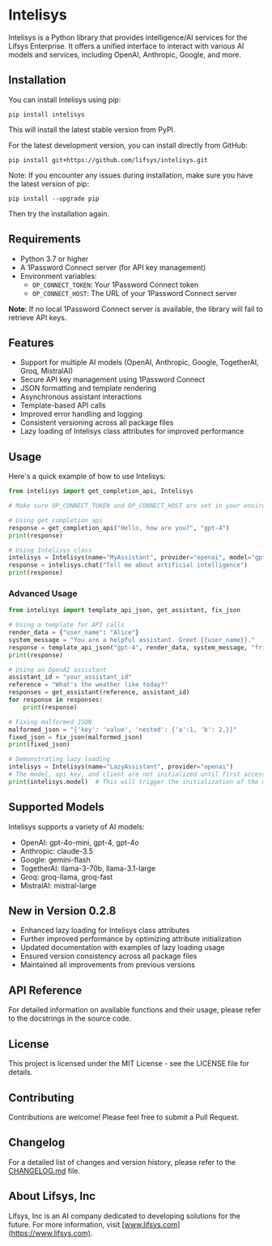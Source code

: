 # Intelisys

Intelisys is a Python library that provides intelligence/AI services for the Lifsys Enterprise. It offers a unified interface to interact with various AI models and services, including OpenAI, Anthropic, Google, and more.

## Installation

You can install Intelisys using pip:

```
pip install intelisys
```

This will install the latest stable version from PyPI.

For the latest development version, you can install directly from GitHub:

```
pip install git+https://github.com/lifsys/intelisys.git
```

Note: If you encounter any issues during installation, make sure you have the latest version of pip:

```
pip install --upgrade pip
```

Then try the installation again.

## Requirements

- Python 3.7 or higher
- A 1Password Connect server (for API key management)
- Environment variables:
  - `OP_CONNECT_TOKEN`: Your 1Password Connect token
  - `OP_CONNECT_HOST`: The URL of your 1Password Connect server

**Note**: If no local 1Password Connect server is available, the library will fail to retrieve API keys.

## Features

- Support for multiple AI models (OpenAI, Anthropic, Google, TogetherAI, Groq, MistralAI)
- Secure API key management using 1Password Connect
- JSON formatting and template rendering
- Asynchronous assistant interactions
- Template-based API calls
- Improved error handling and logging
- Consistent versioning across all package files
- Lazy loading of Intelisys class attributes for improved performance

## Usage

Here's a quick example of how to use Intelisys:

```python
from intelisys import get_completion_api, Intelisys

# Make sure OP_CONNECT_TOKEN and OP_CONNECT_HOST are set in your environment

# Using get_completion_api
response = get_completion_api("Hello, how are you?", "gpt-4")
print(response)

# Using Intelisys class
intelisys = Intelisys(name="MyAssistant", provider="openai", model="gpt-4")
response = intelisys.chat("Tell me about artificial intelligence")
print(response)
```

### Advanced Usage

```python
from intelisys import template_api_json, get_assistant, fix_json

# Using a template for API calls
render_data = {"user_name": "Alice"}
system_message = "You are a helpful assistant. Greet {{user_name}}."
response = template_api_json("gpt-4", render_data, system_message, "friendly_assistant")
print(response)

# Using an OpenAI assistant
assistant_id = "your_assistant_id"
reference = "What's the weather like today?"
responses = get_assistant(reference, assistant_id)
for response in responses:
    print(response)

# Fixing malformed JSON
malformed_json = "{'key': 'value', 'nested': {'a':1, 'b': 2,}}"
fixed_json = fix_json(malformed_json)
print(fixed_json)

# Demonstrating lazy loading
intelisys = Intelisys(name="LazyAssistant", provider="openai")
# The model, api_key, and client are not initialized until first accessed
print(intelisys.model)  # This will trigger the initialization of the model
```

## Supported Models

Intelisys supports a variety of AI models:

- OpenAI: gpt-4o-mini, gpt-4, gpt-4o
- Anthropic: claude-3.5
- Google: gemini-flash
- TogetherAI: llama-3-70b, llama-3.1-large
- Groq: groq-llama, groq-fast
- MistralAI: mistral-large

## New in Version 0.2.8

- Enhanced lazy loading for Intelisys class attributes
- Further improved performance by optimizing attribute initialization
- Updated documentation with examples of lazy loading usage
- Ensured version consistency across all package files
- Maintained all improvements from previous versions

## API Reference

For detailed information on available functions and their usage, please refer to the docstrings in the source code.

## License

This project is licensed under the MIT License - see the LICENSE file for details.

## Contributing

Contributions are welcome! Please feel free to submit a Pull Request.

## Changelog

For a detailed list of changes and version history, please refer to the [CHANGELOG.md](https://github.com/lifsys/intelisys/blob/main/CHANGELOG.md) file.

## About Lifsys, Inc

Lifsys, Inc is an AI company dedicated to developing solutions for the future. For more information, visit [www.lifsys.com](https://www.lifsys.com).
